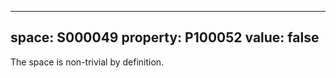   ---
  space: S000049
  property: P100052
  value: false
  ---
  
  The space is non-trivial by definition.

